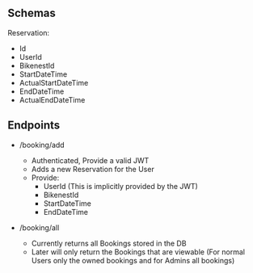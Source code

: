 ## Schemas

Reservation:
- Id
- UserId
- BikenestId
- StartDateTime
- ActualStartDateTime
- EndDateTime
- ActualEndDateTime

## Endpoints

- /booking/add
    - Authenticated, Provide a valid JWT
    - Adds a new Reservation for the User
    - Provide:
        - UserId (This is implicitly provided by the JWT)
        - BikenestId
        - StartDateTime
        - EndDateTime

- /booking/all
    - Currently returns all Bookings stored in the DB
    - Later will only return the Bookings that are viewable (For normal Users only the owned bookings and for Admins all bookings)

